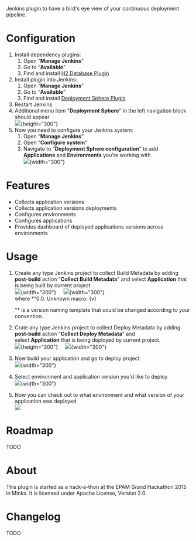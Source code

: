 
Jenkins plugin to have a bird's eye view of your continuous deployment
pipeline.

# Configuration

1.  Install dependency plugins:
    1.  Open “**Manage Jenkins**”
    2.  Go to “**Available**”
    3.  Find and install [H2 Database
        Plugin](http://localhost:8085/display/JENKINS/H2+Database+Plugin "H2 Database Plugin")
2.  Install plugin into Jenkins:
    1.  Open “**Manage Jenkins**”
    2.  Go to “**Available**”
    3.  Find and install [Deployment Sphere
        Plugin](http://localhost:8085/display/JENKINS/Deployment+Sphere+Plugin "Deployment Sphere Plugin")
3.  Restart Jenkins
4.  Additional menu item "**Deployment Sphere**" in the left navigation
    block should appear  
    ![](docs/images/jenkins.png){height="300"}
5.  Now you need to configure your Jenkins system:
    1.  Open “**Manage Jenkins**”
    2.  Open “**Configure system**”
    3.  Navigate to “**Deployment Sphere configuration**” to add
        **Applications** and **Environments** you're working with  
        ![](docs/images/jenkins_apps_ens.png){width="300"}

# Features

-   Collects application versions
-   Collects application versions deployments
-   Configures environments
-   Configures applications
-   Provides dashboard of deployed applications versions across
    environments

# Usage

1.  Create any type Jenkins project to collect Build Metadata by adding
    **post-build** action "**Collect Build Metadata**" and select
    **Application** that is being built by current project.  
    ![](docs/images/build_job.png){width="300"}
       
    ![](docs/images/build_project_2.png){width="300"}  
    where \*"0.0.
    Unknown macro: {v}

    "\* is a version naming template that could be changed according to
    your convention.
2.  Crate any type Jenkins project to collect Deploy Metadata by adding
    **post-build** action "**Collect Deploy Metadata**" and
    select **Application** that is being deployed by current project.  
    ![](docs/images/jenkins_deploy.png){height="300"}
       
    ![](docs/images/jenkins_select_app.png){width="300"}
3.  Now build your application and go to deploy project  
    ![](docs/images/jenkins_deploy_app.png){width="300"}
4.  Select environment and application version you'd like to deploy  
    ![](docs/images/jenkins_env_version.png){width="300"}
5.  Now you can check out to what environment and what version of your
    application was deployed  
    ![](docs/images/deployment_sphere.png)

# Roadmap

TODO

# About

This plugin is started as a hack-a-thon at the EPAM Grand Hackathon 2015
in Minks. It is licensed under Apache License, Version 2.0.

# Changelog

TODO
